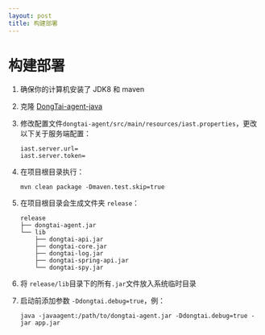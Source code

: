 ```yaml
---
layout: post
title: 构建部署
---
```

# 构建部署

1. 确保你的计算机安装了 JDK8 和 maven

2. 克隆 [DongTai-agent-java](https://github.com/HXSecurity/DongTai-agent-java)

3. 修改配置文件`dongtai-agent/src/main/resources/iast.properties`，更改以下关于服务端配置：

   ```
   iast.server.url=
   iast.server.token=
   ```

4. 在项目根目录执行：

   ```
   mvn clean package -Dmaven.test.skip=true
   ```

5. 在项目根目录会生成文件夹 `release`：

   ```
   release
   ├── dongtai-agent.jar
   └── lib
       ├── dongtai-api.jar
       ├── dongtai-core.jar
       ├── dongtai-log.jar
       ├── dongtai-spring-api.jar
       └── dongtai-spy.jar
   ```

6. 将 `release/lib`目录下的所有`.jar`文件放入系统临时目录

7. 启动前添加参数 `-Ddongtai.debug=true`，例：

   ```
   java -javaagent:/path/to/dongtai-agent.jar -Ddongtai.debug=true -jar app.jar
   ```

